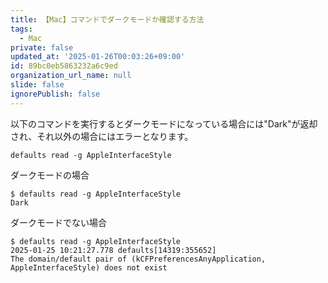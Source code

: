 ```yaml
---
title: 【Mac】コマンドでダークモードか確認する方法
tags:
  - Mac
private: false
updated_at: '2025-01-26T00:03:26+09:00'
id: 89bc0eb5863232a6c9ed
organization_url_name: null
slide: false
ignorePublish: false
---
```

以下のコマンドを実行するとダークモードになっている場合には"Dark"が返却され、それ以外の場合にはエラーとなります。

```terminal
defaults read -g AppleInterfaceStyle
```

ダークモードの場合

```terminal
$ defaults read -g AppleInterfaceStyle
Dark
```

ダークモードでない場合

```terminal
$ defaults read -g AppleInterfaceStyle
2025-01-25 10:21:27.778 defaults[14319:355652]
The domain/default pair of (kCFPreferencesAnyApplication, AppleInterfaceStyle) does not exist
```
